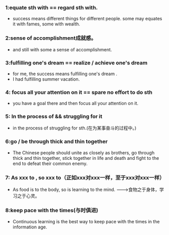 ### 1:equate sth with == regard sth with. 
* success means different things for different people. some may equates it with fames, some with wealth.



### 2:sense of accomplishment成就感。
*  and still with some a sense of accomplishment.



### 3:fulfilling one's dream == realize / achieve one's dream
* for me, the success means fulfilling one's dream .
* I had fulfilling summer vacation.

### 4: focus all your attention on it == spare no effort to do sth
* you have a goal there and then focus all your attention on it.

### 5: In the process of && struggling for it
* in the process of struggling for sth.(在为某事奋斗的过程中。)


### 6:go / be through thick and thin together
* The Chinese people should unite as closely as brothers, go through thick and thin together, stick together in life and death and fight to the end to defeat their common enemy. 


### 7: As xxx to , so xxx to（正如xxx对xxx一样，至于xxx对xxx一样）
* As food is to the body, so is learning to the mind. --->食物之于身体，学习之于心灵。

### 8:keep pace with the times(与时俱进)
* Continuous learning is the best way to keep pace with the times in the information age.
